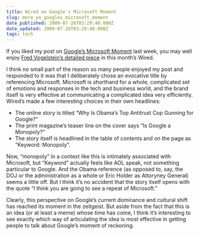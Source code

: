 ```yaml
---
title: Wired on Google's Microsoft Moment
slug: more_on_googles_microsoft_moment
date_published: 2009-07-26T03:29:40.000Z
date_updated: 2009-07-26T03:29:40.000Z
tags: tech
---
```


If you liked my post on [Google’s Microsoft Moment](http://dashes.com/anil/2009/07/googles-microsoft-moment.html) last week, you may well enjoy [Fred Vogelstein’s detailed piece](http://www.wired.com/techbiz/it/magazine/17-08/mf_googlopoly?currentPage=all) in this month’s Wired.

I think no small part of the reason so many people enjoyed my post and responded to it was that I deliberately chose an evocative title by referencing Microsoft. Microsoft is shorthand for a whole, complicated set of emotions and responses in the tech and business world, and the brand itself is very effective at communicating a complicated idea very efficiently. Wired’s made a few interesting choices in their own headlines:

- The online story is titled “Why Is Obama’s Top Antitrust Cop Gunning for Google?”
- The print magazine’s teaser line on the cover says “Is Google a Monopoly?”
- The story itself is headlined in the table of contents and on the page as “Keyword: Monopoly”.

Now, “monopoly” in a context like this is intimately associated with Microsoft, but “Keyword” actually feels like AOL speak, not something particular to Google. And the Obama reference (as opposed to, say, the DOJ or the administration as a whole or Eric Holder as Attoryney General) seems a little off. But I think it’s no accident that the story itself opens with the quote “I think you are going to see a repeat of Microsoft.”

Clearly, this perspective on Google’s current dominance and cultural shift has reached its moment in the zeitgeist. But aside from the fact that this is an idea (or at least a meme) whose time has come, I think it’s interesting to see exactly which way of articulating the idea is most effective in getting people to talk about Google’s moment of reckoning.
